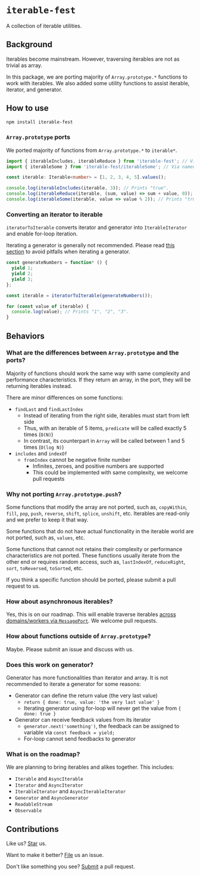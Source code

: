 # `iterable-fest`

A collection of iterable utilities.

## Background

Iterables become mainstream. However, traversing iterables are not as trivial as array.

In this package, we are porting majority of `Array.prototype.*` functions to work with iterables. We also added some utility functions to assist iterable, iterator, and generator.

## How to use

```sh
npm install iterable-fest
```

### `Array.prototype` ports

We ported majority of functions from `Array.prototype.*` to `iterable*`.

```ts
import { iterableIncludes, iterableReduce } from 'iterable-fest'; // Via default exports.
import { iterableSome } from 'iterable-fest/iterableSome'; // Via named exports.

const iterable: Iterable<number> = [1, 2, 3, 4, 5].values();

console.log(iterableIncludes(iterable, 3)); // Prints "true".
console.log(iterableReduce(iterable, (sum, value) => sum + value, 0)); // Prints "15".
console.log(iterableSome(iterable, value => value % 2)); // Prints "true".
```

### Converting an iterator to iterable

`iteratorToIterable` converts iterator and generator into `IterableIterator` and enable for-loop iteration.

Iterating a generator is generally not recommended. Please read [this section](#does-this-work-on-generator) to avoid pitfalls when iterating a generator.

```ts
const generateNumbers = function* () {
  yield 1;
  yield 2;
  yield 3;
};

const iterable = iteratorToIterable(generateNumbers());

for (const value of iterable) {
  console.log(value); // Prints "1", "2", "3".
}
```

## Behaviors

### What are the differences between `Array.prototype` and the ports?

Majority of functions should work the same way with same complexity and performance characteristics. If they return an array, in the port, they will be returning iterables instead.

There are minor differences on some functions:

- `findLast` and `findLastIndex`
  - Instead of iterating from the right side, iterables must start from left side
  - Thus, with an iterable of 5 items, `predicate` will be called exactly 5 times (`O(N)`)
  - In contrast, its counterpart in `Array` will be called between 1 and 5 times (`O(log N)`)
- `includes` and `indexOf`
  - `fromIndex` cannot be negative finite number
    - Infinites, zeroes, and positive numbers are supported
    - This could be implemented with same complexity, we welcome pull requests

### Why not porting `Array.prototype.push`?

Some functions that modify the array are not ported, such as, `copyWithin`, `fill`, `pop`, `push`, `reverse`, `shift`, `splice`, `unshift`, etc. Iterables are read-only and we prefer to keep it that way.

Some functions that do not have actual functionality in the iterable world are not ported, such as, `values`, etc.

Some functions that cannot not retains their complexity or performance characteristics are not ported. These functions usually iterate from the other end or requires random access, such as, `lastIndexOf`, `reduceRight`, `sort`, `toReversed`, `toSorted`, etc.

If you think a specific function should be ported, please submit a pull request to us.

### How about asynchronous iterables?

Yes, this is on our roadmap. This will enable traverse iterables [across domains/workers via `MessagePort`](https://npmjs.com/package/message-port-rpc). We welcome pull requests.

### How about functions outside of `Array.prototype`?

Maybe. Please submit an issue and discuss with us.

### Does this work on generator?

Generator has more functionalities than iterator and array. It is not recommended to iterate a generator for some reasons:

- Generator can define the return value (the very last value)
  - `return { done: true, value: 'the very last value' }`
  - Iterating generator using for-loop will never get the value from `{ done: true }`
- Generator can receive feedback values from its iterator
  - `generator.next('something')`, the feedback can be assigned to variable via `const feedback = yield;`
  - For-loop cannot send feedbacks to generator

### What is on the roadmap?

We are planning to bring iterables and alikes together. This includes:

- `Iterable` and `AsyncIterable`
- `Iterator` and `AsyncIterator`
- `IterableIterator` and `AsyncIterableIterator`
- `Generator` and `AsyncGenerator`
- `ReadableStream`
- `Observable`

## Contributions

Like us? [Star](https://github.com/compulim/iterable-fest/stargazers) us.

Want to make it better? [File](https://github.com/compulim/iterable-fest/issues) us an issue.

Don't like something you see? [Submit](https://github.com/compulim/iterable-fest/pulls) a pull request.
